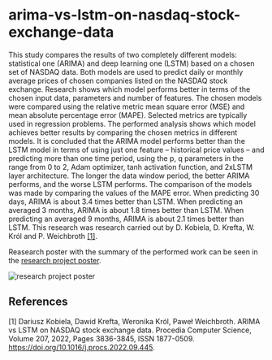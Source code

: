 # arima-vs-lstm-on-nasdaq-stock-exchange-data

This study compares the results of two completely different models: statistical one (ARIMA) and deep learning one (LSTM) based on a chosen set of NASDAQ data. Both models are used to predict daily or monthly average prices of chosen companies listed on the NASDAQ stock exchange. Research shows which model performs better in terms of the chosen input data, parameters and number of features. The chosen models were compared using the relative metric mean square error (MSE) and mean absolute percentage error (MAPE). Selected metrics are typically used in regression problems. The performed analysis shows which model achieves better results by comparing the chosen metrics in different models. It is concluded that the ARIMA model performs better than the LSTM model in terms of using just one feature – historical price values – and predicting more than one time period, using the p, q parameters in the range from 0 to 2, Adam optimizer, tanh activation function, and 2xLSTM layer architecture. The longer the data window period, the better ARIMA performs, and the worse LSTM performs. The comparison of the models was made by comparing the values of the MAPE error. When predicting 30 days, ARIMA is about 3.4 times better than LSTM. When predicting an averaged 3 months, ARIMA is about 1.8 times better than LSTM. When predicting an averaged 9 months, ARIMA is about 2.1 times better than LSTM. 
This research was research carried out by D. Kobiela, D. Krefta, W. Król and P. Weichbroth [[1]](#1).

Reasearch poster with the summary of the performed work can be seen in the [research project poster](2022-09-01_AI_TECH_poster.pdf).

![research project poster](https://github.com/DariuszKobiela/arima-vs-lstm-on-nasdaq-stock-exchange-data/2022-09-01_AI_TECH_poster.png)

## References
<a id="1">[1]</a> 
Dariusz Kobiela, Dawid Krefta, Weronika Król, Paweł Weichbroth. 
ARIMA vs LSTM on NASDAQ stock exchange data. 
Procedia Computer Science, Volume 207, 2022, Pages 3836-3845, ISSN 1877-0509. 
https://doi.org/10.1016/j.procs.2022.09.445.
